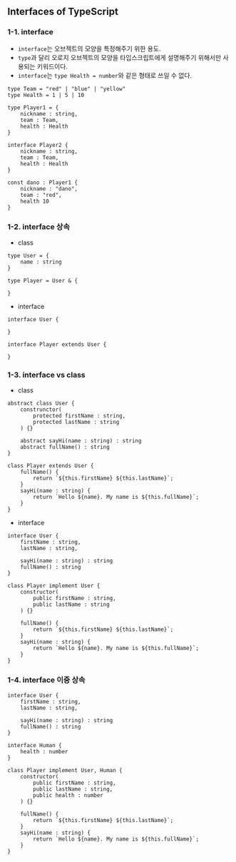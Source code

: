 ## Interfaces of TypeScript

### 1-1. interface
- `interface`는 오브젝트의 모양을 특정해주기 위한 용도.
- `type`과 달리 오로지 오브젝트의 모양을 타입스크립트에게 설명해주기 위해서만 사용되는 키워드이다.
- `interface`는 `type Health = number`와 같은 형태로 쓰일 수 없다.
```
type Team = "red" | "blue" | "yellow"
type Health = 1 | 5 | 10

type Player1 = {
    nickname : string,
    team : Team,
    health : Health
}

interface Player2 {
    nickname : string,
    team : Team,
    health : Health
}

const dano : Player1 {
    nickname : "dano",
    team : "red",
    health 10
}
```

### 1-2. interface 상속
- class
```
type User = {
    name : string
}

type Player = User & {

}
```

- interface
```
interface User {

}

interface Player extends User {

}
```

### 1-3. interface vs class
- class
```
abstract class User {
    construnctor(
        protected firstName : string,
        protected lastName : string
    ) {}

    abstract sayHi(name : string) : string
    abstract fullName() : string
}

class Player extends User {
    fullName() {
        return `${this.firstName} ${this.lastName}`;
    }
    sayHi(name : string) {
        return `Hello ${name}. My name is ${this.fullName}`;
    }
}
```

- interface
```
interface User {
    firstName : string,
    lastName : string,

    sayHi(name : string) : string
    fullName() : string
}

class Player implement User {
    constructor(
        public firstName : string,
        public lastName : string
    ) {}

    fullName() {
        return `${this.firstName} ${this.lastName}`;
    }
    sayHi(name : string) {
        return `Hello ${name}. My name is ${this.fullName}`;
    }
}
```

### 1-4. interface 이중 상속
```
interface User {
    firstName : string,
    lastName : string,

    sayHi(name : string) : string
    fullName() : string
}

interface Human {
    health : number
}

class Player implement User, Human {
    constructor(
        public firstName : string,
        public lastName : string,
        public health : number
    ) {}

    fullName() {
        return `${this.firstName} ${this.lastName}`;
    }
    sayHi(name : string) {
        return `Hello ${name}. My name is ${this.fullName}`;
    }
}
```